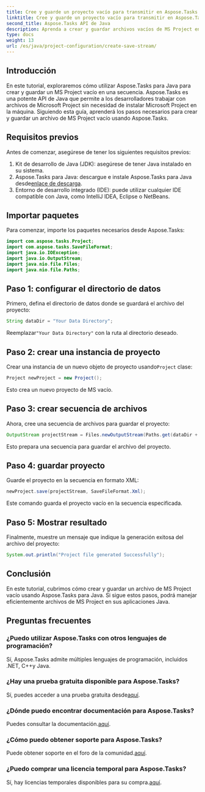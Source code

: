 ```yaml
---
title: Cree y guarde un proyecto vacío para transmitir en Aspose.Tasks
linktitle: Cree y guarde un proyecto vacío para transmitir en Aspose.Tasks
second_title: Aspose.Tasks API de Java
description: Aprenda a crear y guardar archivos vacíos de MS Project en una secuencia en Java con Aspose.Tasks, simplificando las tareas de gestión de proyectos sin esfuerzo.
type: docs
weight: 13
url: /es/java/project-configuration/create-save-stream/
---
```

## Introducción
En este tutorial, exploraremos cómo utilizar Aspose.Tasks para Java para crear y guardar un MS Project vacío en una secuencia. Aspose.Tasks es una potente API de Java que permite a los desarrolladores trabajar con archivos de Microsoft Project sin necesidad de instalar Microsoft Project en la máquina. Siguiendo esta guía, aprenderá los pasos necesarios para crear y guardar un archivo de MS Project vacío usando Aspose.Tasks.
## Requisitos previos
Antes de comenzar, asegúrese de tener los siguientes requisitos previos:
1. Kit de desarrollo de Java (JDK): asegúrese de tener Java instalado en su sistema.
2.  Aspose.Tasks para Java: descargue e instale Aspose.Tasks para Java desde[enlace de descarga](https://releases.aspose.com/tasks/java/).
3. Entorno de desarrollo integrado (IDE): puede utilizar cualquier IDE compatible con Java, como IntelliJ IDEA, Eclipse o NetBeans.

## Importar paquetes
Para comenzar, importe los paquetes necesarios desde Aspose.Tasks:
```java
import com.aspose.tasks.Project;
import com.aspose.tasks.SaveFileFormat;
import java.io.IOException;
import java.io.OutputStream;
import java.nio.file.Files;
import java.nio.file.Paths;
```

## Paso 1: configurar el directorio de datos
Primero, defina el directorio de datos donde se guardará el archivo del proyecto:
```java
String dataDir = "Your Data Directory";
```
 Reemplazar`"Your Data Directory"` con la ruta al directorio deseado.
## Paso 2: crear una instancia de proyecto
 Crear una instancia de un nuevo objeto de proyecto usando`Project` clase:
```java
Project newProject = new Project();
```
Esto crea un nuevo proyecto de MS vacío.
## Paso 3: crear secuencia de archivos
Ahora, cree una secuencia de archivos para guardar el proyecto:
```java
OutputStream projectStream = Files.newOutputStream(Paths.get(dataDir + "EmptyProjectSaveStream_out.xml"));
```
Esto prepara una secuencia para guardar el archivo del proyecto.
## Paso 4: guardar proyecto
Guarde el proyecto en la secuencia en formato XML:
```java
newProject.save(projectStream, SaveFileFormat.Xml);
```
Este comando guarda el proyecto vacío en la secuencia especificada.
## Paso 5: Mostrar resultado
Finalmente, muestre un mensaje que indique la generación exitosa del archivo del proyecto:
```java
System.out.println("Project file generated Successfully");
```

## Conclusión
En este tutorial, cubrimos cómo crear y guardar un archivo de MS Project vacío usando Aspose.Tasks para Java. Si sigue estos pasos, podrá manejar eficientemente archivos de MS Project en sus aplicaciones Java.
## Preguntas frecuentes
### ¿Puedo utilizar Aspose.Tasks con otros lenguajes de programación?
Sí, Aspose.Tasks admite múltiples lenguajes de programación, incluidos .NET, C++y Java.
### ¿Hay una prueba gratuita disponible para Aspose.Tasks?
 Sí, puedes acceder a una prueba gratuita desde[aquí](https://releases.aspose.com/).
### ¿Dónde puedo encontrar documentación para Aspose.Tasks?
 Puedes consultar la documentación.[aquí](https://reference.aspose.com/tasks/java/).
### ¿Cómo puedo obtener soporte para Aspose.Tasks?
 Puede obtener soporte en el foro de la comunidad.[aquí](https://forum.aspose.com/c/tasks/15).
### ¿Puedo comprar una licencia temporal para Aspose.Tasks?
 Sí, hay licencias temporales disponibles para su compra.[aquí](https://purchase.aspose.com/temporary-license/).